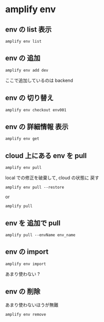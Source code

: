 
# amplify env


## env の list 表示

```
amplify env list
```


## env の 追加

```
amplify env add dev
```

ここで追加しているのは backend


## env の 切り替え

```
amplify env checkout env001
```


## env の 詳細情報 表示

```
amplify env get
```


## cloud 上にある env を pull

```
amplify env pull
```

local での修正を破棄して, cloud の状態に 戻す

```
amplify env pull --restore
```

or

```
amplify pull
```


## env を 追加で pull

```
amplify pull --envName env_name
```


## env の import

```
amplify env import
```

あまり使わない ?


## env の 削除

あまり使わないほうが無難

```
amplify env remove
```



